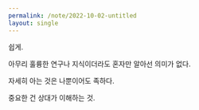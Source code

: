 ```yaml
---
permalink: /note/2022-10-02-untitled
layout: single
---
```


쉽게.

아무리 훌륭한 연구나 지식이더라도 혼자만 알아선 의미가 없다.

자세히 아는 것은 나뿐이어도 족하다.

중요한 건 상대가 이해하는 것.